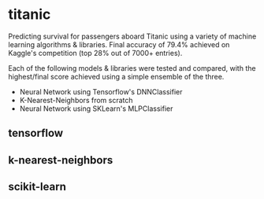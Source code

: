 # titanic
Predicting survival for passengers aboard Titanic using a variety of machine learning algorithms & libraries. Final accuracy of 79.4% achieved on Kaggle's competition (top 28% out of 7000+ entries).

Each of the following models & libraries were tested and compared, with the highest/final score achieved using a simple ensemble of the three.

- Neural Network using Tensorflow's DNNClassifier
- K-Nearest-Neighbors from scratch
- Neural Network using SKLearn's MLPClassifier

## tensorflow

## k-nearest-neighbors

## scikit-learn

